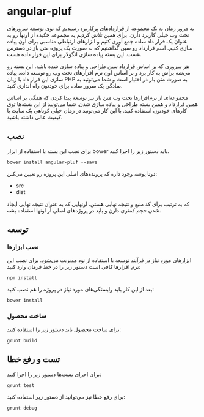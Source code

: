 # angular-pluf

به مرور زمان به یک مجموعه از قراردادهای پرکاربرد رسیدیم که توی توسعه سرورهای  تحت وب خیلی کاربرد دارن. برای همین تلاش کردیم یه مجموعه چکیده از اونها رو به عنوان یک قرار داد ساده جمع آوری کنیم و ابزارهای ارتباطی مناسبی برای اون پیاده سازی کنیم. اسم قرارداد رو سین گذاشتیم که به صورت یک پروژه متن باز در دسترس هست. این بسته پیاده سازی انگولار برای این قرار داده هست.

هر سروری که بر اساس قرارداد سین طراحی و پیاده سازی شده باشه، این بسته رو می‌شه براش به کار برد و بر اساس اون نرم افزارهای تحت وب رو توسعه داده. پیاده سازی این قرار داد با زبان PHP به صورت متن باز در اختیار است و شما می‌تونید به سادگی یک سرور ساده برای خودتون راه اندازی کنید.

مجموعه‌ای از نرم‌افزارها تحت وب متن باز نیز توسعه پیدا کردن که همگی بر اساس همین قرارداد و همین بسته طراحی و پیاده سازی شدن. شما می‌تونید از این بسته‌ها توی کارهای خودتون استفاده کنید. با این کار می‌تونید در زمان خیلی کوتاهی یک سایت با کیفیت عالی داشته باشید.

## نصب

برای نصب این بسته با استفاده از ابزار bower باید دستور زیر را اجرا کنید.

	bower install angular-pluf --save

دوتا پوشه وجود داره که پرونده‌های اصلی این پروژه رو تعیین می‌کنن:

- src
- dist

که به ترتیب برای کد منبع و نتیجه نهایی هستن. اونهایی که به عنوان نتیجه نهایی ایجاد شدن حجم کمتری دارن و باید در پروژه‌های اصلی از اونها استفاده بشه.


## توسعه


### نصب ابزارها

ابزارهای مورد نیاز در فرآیند توسعه با استفاده از نود مدیریت می‌شود. برای نصب این نرم افزارها کافی است دستور زیر را در خط فرمان وارد کنید:

	npm install

بعد از این کار باید وابستگی‌های مورد نیاز در پروژه را هم نصب کنید:

	bower install

### ساخت محصول

برای ساخت محصول باید دستور زیر را استفاده کنید:

	grunt build

## تست و رفع خطا

برای اجرای تست‌ها دستور زیر را اجرا کنید:

	grunt test

برای رفع خطا نیز می‌توانید از دستور زیر استفاده کنید:

	grunt debug
